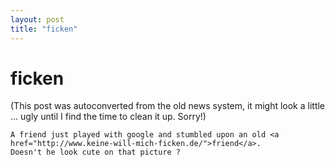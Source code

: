 ```yaml
---
layout: post
title: "ficken"
---
```

<h1>ficken</h1>
(This post was autoconverted from the old news system,
it might look a little ... ugly until I find the time
to clean it up.
Sorry!)

    A friend just played with google and stumbled upon an old <a href="http://www.keine-will-mich-ficken.de/">friend</a>.
    Doesn't he look cute on that picture ?
    


